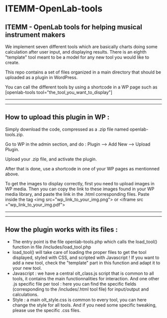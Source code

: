 # ITEMM-OpenLab-tools

## ITEMM - OpenLab tools for helping musical instrument makers

We implement seven different tools which are basically charts doing some calculation after user input, and displaying results.
There is an eighth "template" tool meant to be a model for any new tool you would like to create.

This repo contains a set of files organized in a main directory that should be uploaded as a plugin in WordPress. 

You can call the different tools by using a shortcode in a WP page such as [openlab-tools tool="the_tool_you_want_to_display"]

***
***

## How to upload this plugin in WP :
Simply download the code, compressed as a .zip file named openlab-tools.zip.

Go to WP in the admin section, and do : Plugin --> Add New --> Upload Plugin. 

Upload your .zip file, and activate the plugin.

After that is done, use a shortcode in one of your WP pages as mentionned above.

To get the images to display correctly, first you need to upload images in WP media. Then you can copy the link to these images found in your WP media library, and paste the link in the .html corresponding files. Paste inside the tag \<img src="wp_link_to_your_img.png"> or \<iframe src ="wp_link_to_your_img.pdf">  

***
***

## How the plugin works with its files : 
- The entry point is the file openlab-tools.php which calls the load_tool() function in file /includes/load_tool.php
- load_tool() will take care of loading the proper files to get the tool displayed, styled with CSS, and scripted with Javascript ! If you want to add a new tool, check the "template" part in this function and adapt it to your new tool.
- Javascript : we have a central olt_class.js script that is common to all tools, it contains the main functionnalities for interaction. And one other .js specific file per tool : here you can find the specific fields (corresponding to the /includes/.html tool file) for input/output and calculations.
- Style : a main olt_style.css is common to every tool, you can here change the style for all tools. And if you need some specific tweaking, please use the specific .css files. 


